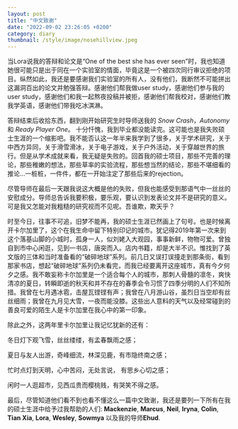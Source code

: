 ```yaml
---
layout: post
title: "中文致谢"
date: "2022-09-02 23:26:05 +0200"
category: diary
thumbnail: /style/image/nosehillview.jpeg
---
```

当Lora说我的答辩和论文是“One of the best she has ever seen”时，我也知道她很可能只是出于同在一个实验室的情面，毕竟这是一个被四次同行审议拒绝的项目。纵然如此，我还是要感谢我们实验室的所有人，没有他们，我断然不可能拼出这漏洞百出的论文并勉强答辩。感谢他们帮我做user study，感谢他们参与我的user study，感谢他们和我一起熬夜投稿并被拒，感谢他们帮我校对，感谢他们教我学英语，感谢他们带我吃冰淇淋。

答辩结束后收拾东西，翻到刚开始研究生时导师送我的 _Snow Crash_，_Autonomy_ 和 _Ready Player One_。 十分忏愧，我到毕业都没能读完。这可能也是我失败硕士生涯的一个缩影吧。我不能否认这一年半来我学到了很多，关于学术研究，关于中西方异同，关于滑雪滑冰，关于电子游戏，关于户外活动，关于穿越世界的旅行。但是从学术成就来看，我无疑是失败的。回首我的硕士项目，那些不完善的理论，那些稚嫩的想法，那些草率的实验流程，那些想当然的结论，那些不堪细看的推论...一桩桩，一件件，都在一开始注定了那些后来的rejection。

尽管导师在最后一天跟我说这大概是他的失败，但我也能感受到那语气中一丝丝的安慰成分。导师总告诉我要积极，要乐观，要认识到发表论文并不是研究的意义。可是我又怎能对我粗糙的研究视而不见呢。吾谁欺，欺天乎？

时至今日，往事不可追，旧梦不能再，我的硕士生涯已然画上了句号。也是时候离开卡尔加里了，这个在我生命中留下特别印记的城市。犹记得2019年第一次来到这个落基山脚的小城时，孤身一人，似刘姥入大观园，事事新鲜，物物可爱。曾独自到市中心闲逛，见到一书店，唐突而入。店内书籍，却是大半不识。惟找到了英文版的三体和当时准备看的“破碎地球”系列。前几日又误打误撞走到那条街，看到那家书店，想起“破碎地球”系列仍未看完，而我已经要离开这座城市，真有今夕何夕之感。我不敢妄称卡尔加里是一个适合每个人的城市，那刺人骨髓的凛冬，爽快清凉的夏日，转瞬即逝的秋天和并不存在的春季会令习惯了四季分明的人们不知所措。我曾在七月遇冰雹，击屋瓦铿铿有声；我曾在八月游山谷，虽烈日当空却有丝丝细雨；我曾在九月见大雪，一夜而能没膝。这些出人意料的天气以及经常碰到的善良可爱的陌生人是卡尔加里在我心中的第一印象。

除此之外，这两年里卡尔加里让我记忆犹新的还有：

冬日灯下观飞雪，丝丝缕缕，有孟春飘雨之感；

夏日与友人出游，奇峰细流，林深见鹿，有市隐终南之感；

忙时点灯到天明，心中苦闷，无处言说， 有思乡心切之感；

闲时一人逛超市，见西瓜贵而樱桃贱，有哭笑不得之感。

最后，尽管知道他们看不到也看不懂这么一篇中文致谢，我还是要列一下所有在我的硕士生涯中给予过我帮助的人们: **Mackenzie**, **Marcus**, **Neil**, **Iryna**, **Colin**, **Tian Xia**, **Lora**, **Wesley**, **Sowmya** 以及我的导师**Ehud**.
